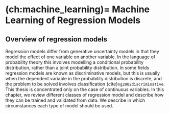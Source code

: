 (ch:machine_learning)=
Machine Learning of Regression Models
=====================================

Overview of regression models
-----------------------------

Regression models differ from generative uncertainty models in that they
model the effect of one variable on another variable. In the language of
probability theory this involves modelling a conditional probability
distribution, rather than a joint probability distribution. In some
fields regression models are known as discriminative models, but this is
usually when the dependent variable in the probability distribution is
discrete, and the problem to be solved involves classification
{cite}`ng2002discriminative`. This thesis is concentrated only on the case of
continuous variables. In this chapter, we review different classes of
regression model and describe how they can be trained and validated from
data. We describe in which circumstances each type of model should be
used.
